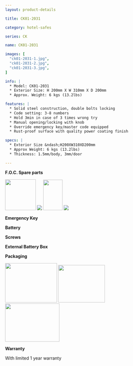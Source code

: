 ```yaml
---
layout: product-details

title: CK01-2031

category: hotel-safes

series: CK

name: CK01-2031

images: [
  "ck01-2031-1.jpg",
  "ck01-2031-2.jpg",
  "ck01-2031-3.jpg",
]

info: |
  * Model: CK01-2031
  * Exterior Size: H 200mm X W 310mm X D 200mm
  * Approx. Weight: 6 kgs (13.2lbs)

features: |
  * Solid steel construction, double bolts locking
  * Code setting: 3-8 numbers
  * Hold 3min in case of 3 times wrong try
  * Manual opening/locking with knob
  * Override emergency key/master code equipped
  * Rust-proof surface with quality power coating finish

specs: |
  * Exterior Size &ndash;H200XW310XD200mm
  * Approx Weight: 6 kgs (13.2lbs)
  * Thickness: 1.5mm/body, 3mm/door

---
```


**F.O.C. Spare parts**

<img alt="" src="{IMAGE_CDN}/ck01-2031-4.jpg" style="width: 100px; height: 100px;" />

<img src="{IMAGE_CDN}/ck01-2031-5.jpg" />

<img alt="" src="{IMAGE_CDN}/ck01-2031-6.jpg" style="width: 63px; height: 99px;" />

<img src="{IMAGE_CDN}/ck01-2031-7.jpg" />

**Emergency Key**

**Battery**

**Screws**

**External Battery Box**

**Packaging**

<img height="155" src="{IMAGE_CDN}/ck01-2031-8.jpg" style="width: 169px; height: 128px" width="221" />

<img height="144" src="{IMAGE_CDN}/ck01-2031-9.jpg" style="width: 152px; height: 122px" width="183" />

<img height="124" src="{IMAGE_CDN}/ck01-2031-10.jpg" style="width: 177px; height: 124px" width="205" />

**Warranty**

With limited 1 year warranty
